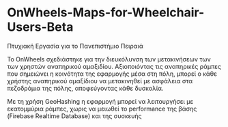 # OnWheels-Maps-for-Wheelchair-Users-Beta
Πτυχιακή Εργασία για το Πανεπιστήμιο Πειραιά

Το OnWheels σχεδιάστηκε για την διευκόλυνση των μετακινήσεων των των χρηστών αναπηρικού αμαξιδίου.
Αξιοποιόντας τις αναπηρικές ράμπες που σημειώνει η κοινότητα της εφαρμογής μέσα στη πόλη, μπορεί ο κάθε χρήστης
αναπηρικού αμαξίδιου να μετακινηθεί με ασφάλεια στα πεζοδρόμια της πόλης, αποφεύγοντας κάθε δυσκολία. 

Με τη χρήση GeoHashing η εφαρμογή μπορεί να λειτουργήσει με εκατομμύρια ράμπες, χωρις να μειωθεί το performance της
βάσης (Firebase Realtime Database) και της συσκευής
